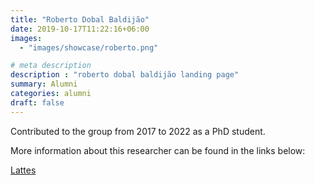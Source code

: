 ```yaml
---
title: "Roberto Dobal Baldijão"
date: 2019-10-17T11:22:16+06:00
images: 
  - "images/showcase/roberto.png"

# meta description
description : "roberto dobal baldijão landing page"
summary: Alumni
categories: alumni
draft: false
---
```

Contributed to the group from 2017 to 2022 as a PhD student. 

More information about this researcher can be found in the links below: 

[Lattes](http://lattes.cnpq.br/1585093779940588)

